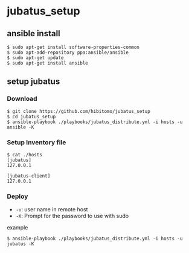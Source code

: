 # jubatus_setup

## ansible install

```
$ sudo apt-get install software-properties-common
$ sudo apt-add-repository ppa:ansible/ansible
$ sudo apt-get update
$ sudo apt-get install ansible
```

## setup jubatus

### Download

```
$ git clone https://github.com/hibitomo/jubatus_setup
$ cd jubatus_setup
$ ansible-playbook ./playbooks/jubatus_distribute.yml -i hosts -u ansible -K
```

### Setup Inventory file

```
$ cat ./hosts
[jubatus]
127.0.0.1

[jubatus-client]
127.0.0.1
```

### Deploy

- `-u`: user name in remote host
- `-K`: Prompt for the password to use with sudo

example

```
$ ansible-playbook ./playbooks/jubatus_distribute.yml -i hosts -u jubatus -K
```
